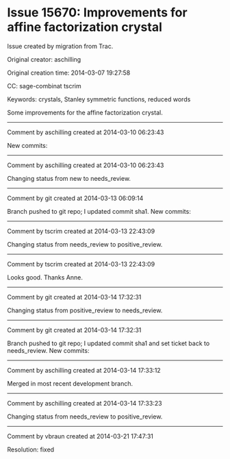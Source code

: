 # Issue 15670: Improvements for affine factorization crystal

Issue created by migration from Trac.

Original creator: aschilling

Original creation time: 2014-03-07 19:27:58

CC:  sage-combinat tscrim

Keywords: crystals, Stanley symmetric functions, reduced words

Some improvements for the affine factorization crystal.


---

Comment by aschilling created at 2014-03-10 06:23:43

New commits:


---

Comment by aschilling created at 2014-03-10 06:23:43

Changing status from new to needs_review.


---

Comment by git created at 2014-03-13 06:09:14

Branch pushed to git repo; I updated commit sha1. New commits:


---

Comment by tscrim created at 2014-03-13 22:43:09

Changing status from needs_review to positive_review.


---

Comment by tscrim created at 2014-03-13 22:43:09

Looks good. Thanks Anne.


---

Comment by git created at 2014-03-14 17:32:31

Changing status from positive_review to needs_review.


---

Comment by git created at 2014-03-14 17:32:31

Branch pushed to git repo; I updated commit sha1 and set ticket back to needs_review. New commits:


---

Comment by aschilling created at 2014-03-14 17:33:12

Merged in most recent development branch.


---

Comment by aschilling created at 2014-03-14 17:33:23

Changing status from needs_review to positive_review.


---

Comment by vbraun created at 2014-03-21 17:47:31

Resolution: fixed
